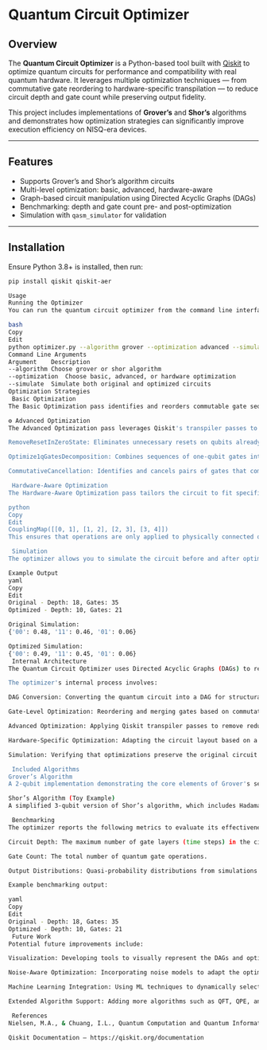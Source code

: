 #  Quantum Circuit Optimizer

##  Overview

The **Quantum Circuit Optimizer** is a Python-based tool built with [Qiskit](https://qiskit.org/) to optimize quantum circuits for performance and compatibility with real quantum hardware. It leverages multiple optimization techniques — from commutative gate reordering to hardware-specific transpilation — to reduce circuit depth and gate count while preserving output fidelity.

This project includes implementations of **Grover’s** and **Shor’s** algorithms and demonstrates how optimization strategies can significantly improve execution efficiency on NISQ-era devices.

---

##  Features

-  Supports Grover’s and Shor’s algorithm circuits  
-  Multi-level optimization: basic, advanced, hardware-aware  
-  Graph-based circuit manipulation using Directed Acyclic Graphs (DAGs)  
-  Benchmarking: depth and gate count pre- and post-optimization  
-  Simulation with `qasm_simulator` for validation  

---

##  Installation

Ensure Python 3.8+ is installed, then run:

```bash
pip install qiskit qiskit-aer

Usage
Running the Optimizer
You can run the quantum circuit optimizer from the command line interface (CLI) with the following command:

bash
Copy
Edit
python optimizer.py --algorithm grover --optimization advanced --simulate
Command Line Arguments
Argument	Description
--algorithm	Choose grover or shor algorithm
--optimization	Choose basic, advanced, or hardware optimization
--simulate	Simulate both original and optimized circuits
Optimization Strategies
 Basic Optimization
The Basic Optimization pass identifies and reorders commutable gate sequences to improve circuit depth. This approach targets simple patterns such as cz commuting with x, allowing for effective reordering without affecting logical equivalence.

⚙️ Advanced Optimization
The Advanced Optimization pass leverages Qiskit's transpiler passes to further optimize the circuit:

RemoveResetInZeroState: Eliminates unnecessary resets on qubits already in the |0⟩ state.

Optimize1qGatesDecomposition: Combines sequences of one-qubit gates into a more efficient single operation.

CommutativeCancellation: Identifies and cancels pairs of gates that commute and nullify each other.

 Hardware-Aware Optimization
The Hardware-Aware Optimization pass tailors the circuit to fit specific hardware constraints. It maps the circuit onto a predefined coupling map, reducing swap operations by strategically inserting BasicSwap operations. An example coupling map used is:

python
Copy
Edit
CouplingMap([[0, 1], [1, 2], [2, 3], [3, 4]])
This ensures that operations are only applied to physically connected qubits, minimizing additional overhead.

 Simulation
The optimizer allows you to simulate the circuit before and after optimization using Qiskit's qasm_simulator. This simulation helps verify that the optimized circuit maintains logical fidelity.

Example Output
yaml
Copy
Edit
Original - Depth: 18, Gates: 35
Optimized - Depth: 10, Gates: 21

Original Simulation:
{'00': 0.48, '11': 0.46, '01': 0.06}

Optimized Simulation:
{'00': 0.49, '11': 0.45, '01': 0.06}
 Internal Architecture
The Quantum Circuit Optimizer uses Directed Acyclic Graphs (DAGs) to represent quantum circuits. This conversion, done via Qiskit's circuit_to_dag function, facilitates efficient manipulation and reordering of gates.

The optimizer's internal process involves:

DAG Conversion: Converting the quantum circuit into a DAG for structural analysis.

Gate-Level Optimization: Reordering and merging gates based on commutative properties.

Advanced Optimization: Applying Qiskit transpiler passes to remove redundancies and simplify operations.

Hardware-Specific Optimization: Adapting the circuit layout based on a coupling map to minimize additional SWAP operations.

Simulation: Verifying that optimizations preserve the original circuit's logical behavior.

 Included Algorithms
Grover’s Algorithm
A 2-qubit implementation demonstrating the core elements of Grover's search algorithm. The circuit employs Hadamard gates, controlled-Z (CZ) operations, and oracle inversions to illustrate how circuit depth can be reduced through optimization.

Shor’s Algorithm (Toy Example)
A simplified 3-qubit version of Shor’s algorithm, which includes Hadamard gates, CNOTs, and phase shift gates. This example highlights the benefits of optimizing entangled operations and control logic in a quantum circuit.

 Benchmarking
The optimizer reports the following metrics to evaluate its effectiveness:

Circuit Depth: The maximum number of gate layers (time steps) in the circuit.

Gate Count: The total number of quantum gate operations.

Output Distributions: Quasi-probability distributions from simulations to ensure logical consistency.

Example benchmarking output:

yaml
Copy
Edit
Original - Depth: 18, Gates: 35
Optimized - Depth: 10, Gates: 21
 Future Work
Potential future improvements include:

Visualization: Developing tools to visually represent the DAGs and optimization process.

Noise-Aware Optimization: Incorporating noise models to adapt the optimization to real hardware conditions.

Machine Learning Integration: Using ML techniques to dynamically select the most effective optimization passes.

Extended Algorithm Support: Adding more algorithms such as QFT, QPE, and VQE.

 References
Nielsen, M.A., & Chuang, I.L., Quantum Computation and Quantum Information, Cambridge University Press, 2010.

Qiskit Documentation – https://qiskit.org/documentation
